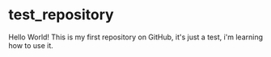 # test_repository
Hello World! 
This is my first repository on GitHub, it's just a test, i'm learning how to use it.

